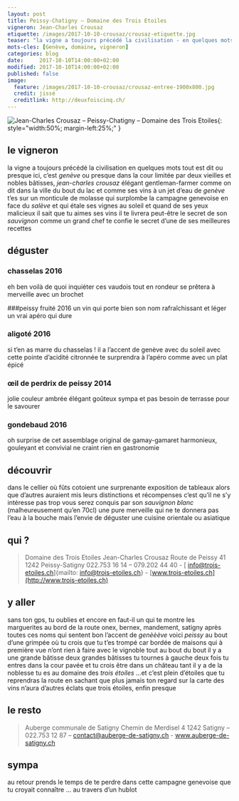 ```yaml
---
layout: post
title: Peissy-Chatigny — Domaine des Trois Etoiles
vigneron: Jean-Charles Crousaz
etiquette: /images/2017-10-10-crousaz/crousaz-etiquette.jpg
teaser: "la vigne a toujours précédé la civilisation - en quelques mots tout est dit ou presque - ici c'est genève...ou presque"
mots-cles: [Genève, domaine, vigneron]
categories: blog
date:     2017-10-10T14:00:00+02:00
modified: 2017-10-10T14:00:00+02:00
published: false
image:
  feature: /images/2017-10-10-crousaz/crousaz-entree-1900x800.jpg
  credit: jissé
  creditlink: http://deuxfoiscinq.ch/
---
```


![Jean-Charles Crousaz – Peissy-Chatigny – Domaine des Trois Etoiles][i1]{: style="width:50%; margin-left:25%;" }

[i1]: ../../images/2017-10-10-crousaz/crousaz-vigneron-1000x1800.jpg

## le vigneron
la vigne a toujours précédé la civilisation
en quelques mots tout est dit ou presque
ici, c’est *genève* ou presque
dans la cour limitée par deux vieilles et nobles bâtisses, *jean-charles crousaz* élégant gentleman-farmer comme on dit dans la ville du bout du lac et comme ses vins
à un jet d’eau de *genève* t’es sur un monticule de molasse qui surplombe la campagne genevoise en face du *salève* et qui étale ses vignes au soleil
et quand de ses yeux malicieux il sait que tu aimes ses vins il te livrera peut-être le secret de son *sauvignon* comme un grand chef te confie le secret d’une de ses meilleures recettes

## déguster
### chasselas 2016
eh ben voilà de quoi inquiéter ces vaudois
tout en rondeur se prêtera à merveille avec un brochet

###peissy fruité 2016
un vin qui porte bien son nom
 rafraîchissant et léger un vrai apéro qui dure

### aligoté 2016
si t’en as marre du chasselas !
il a l’accent de genève avec du soleil avec cette pointe d’acidité citronnée
te surprendra à l’apéro comme avec un plat épicé

### œil de perdrix de peissy 2014
jolie couleur ambrée élégant goûteux sympa et pas besoin de terrasse pour le savourer

### gondebaud 2016
oh surprise de cet assemblage original de gamay-gamaret harmonieux, gouleyant et convivial
ne craint rien en gastronomie

## découvrir
dans le cellier où fûts cotoient une surprenante exposition de tableaux alors que d’autres auraient mis leurs distinctions et récompenses c’est qu’il ne s’y intéresse pas trop vous serez conquis par son *sauvignon blanc* (malheureusement qu’en 70cl) une pure merveille qui ne te donnera pas l’eau à la bouche mais l’envie de déguster une cuisine orientale ou asiatique

## qui ?
> Domaine des Trois Etoiles
> Jean-Charles Crousaz
> Route de Peissy 41
> 1242 Peissy-Satigny
> 022.753 16 14 – 079.202 44 40 - [ info@trois-etoiles.ch]{mailto: info@trois-etoiles.ch} - [www.trois-etoiles.ch](http://www.trois-etoiles.ch)

## y aller
sans ton gps, tu oublies et encore en faut-il un qui te montre les marguerites au bord de la route
onex, bernex, mandement, satigny après toutes ces noms qui sentent bon l’accent de *genèèève* voici *peissy*
au bout d’une grimpée où tu crois que tu t’es trompé car bordée de maisons qui à première vue n’ont rien à faire avec le vignoble tout au bout du bout il y a une grande bâtisse deux grandes bâtisses tu tournes à gauche deux fois tu entres dans la cour pavée et tu crois être dans un château tant il y a de la noblesse
tu es au domaine des *trois étoiles*
…et c’est plein d’étoiles que tu reprendras la route en sachant que plus jamais ton regard sur la carte des vins n’aura d’autres éclats que trois étoiles, enfin presque

## le resto
> Auberge communale de Satigny
> Chemin de Merdisel 4
> 1242 Satigny – 022.753 12 87 – contact@auberge-de-satigny.ch - www.auberge-de-satigny.ch


## sympa
au retour prends le temps de te perdre dans cette campagne genevoise que tu croyait connaître … au travers d’un hublot
